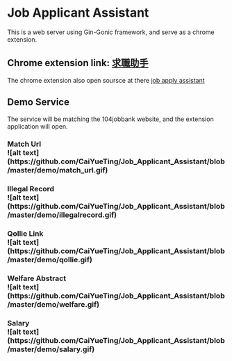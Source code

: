 Job Applicant Assistant
========================
This is a web server using Gin-Gonic framework, and serve as a chrome extension.

Chrome extension link: <a href="https://tinyurl.com/y4j54rpl">求職助手</a>
------------------------

The chrome extension also open soursce at there <a href="https://github.com/CaiYueTing/job-apply-assistant">job apply assistant</a>


Demo Service
---------------------------
The service will be matching the 104jobbank website, and the extension application will open.

<h3>Match Url
<br>
![alt text](https://github.com/CaiYueTing/Job_Applicant_Assistant/blob/master/demo/match_url.gif)

<h3>Illegal Record
<br>
![alt text](https://github.com/CaiYueTing/Job_Applicant_Assistant/blob/master/demo/illegalrecord.gif)

<h3>Qollie Link
<br>
![alt text](https://github.com/CaiYueTing/Job_Applicant_Assistant/blob/master/demo/qollie.gif)

<h3>Welfare Abstract
<br>
![alt text](https://github.com/CaiYueTing/Job_Applicant_Assistant/blob/master/demo/welfare.gif)

<h3>Salary
<br>
![alt text](https://github.com/CaiYueTing/Job_Applicant_Assistant/blob/master/demo/salary.gif)